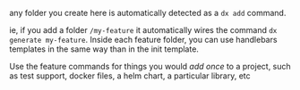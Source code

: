any folder you create here is automatically detected as a `dx add` command.

ie, if you add a folder `/my-feature` it automatically wires the command `dx generate my-feature`.
Inside each feature folder, you can use handlebars templates in the same way than in the init template.

Use the feature commands for things you would _add once_ to a project, such as test support, docker files, a helm chart, a particular library, etc